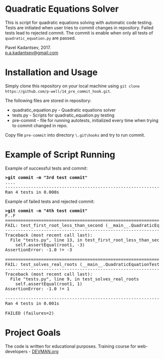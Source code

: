 # Quadratic Equations Solver

This is script for quadratic equations solving with automatic code testing.
Tests are initiated when user tries to commit changes in repository. Failed tests lead to rejected commit.
The commit is enable when only all tests of ```quadratic_equation.py``` are passed.

Pavel Kadantsev, 2017. <br/>
p.a.kadantsev@gmail.com

# Installation and Usage

Simply clone this repository on your local machine using ```git clone https://github.com/p-well/14_pre_commit_hook.git```.<br />

The following files are stored in repository:

 - quadratic_equation.py - Quadratic equations solver
 - tests.py - Scripts for quadratic_equation.py testing
 - pre-commit - file for running autotests, initialized every time when trying to commit changed in repo.

Copy file ```pre-commit``` into directory ```\.git\hooks``` and try to run commit.

# Example of Script Running

Example of successful tests and commit:

<pre>
<b>>git commit -m "3rd test commit"</b>
....
----------------------------------------------------------------------
Ran 4 tests in 0.000s
</pre>

Example of failed tests and rejected commit:

<pre>
<b>>git commit -m "4th test commit"</b>
F..F
======================================================================
FAIL: test_first_root_less_than_second (__main__.QuadraticEquationTestCase)
----------------------------------------------------------------------
Traceback (most recent call last):
  File "tests.py", line 13, in test_first_root_less_than_second
    self.assertEqual(root1, -3)
AssertionError: -1.0 != -3

======================================================================
FAIL: test_solves_real_roots (__main__.QuadraticEquationTestCase)
----------------------------------------------------------------------
Traceback (most recent call last):
  File "tests.py", line 9, in test_solves_real_roots
    self.assertEqual(root1, 1)
AssertionError: -1.0 != 1

----------------------------------------------------------------------
Ran 4 tests in 0.001s

FAILED (failures=2)
</pre>

# Project Goals

The code is written for educational purposes. Training course for web-developers - [DEVMAN.org](https://devman.org)
